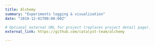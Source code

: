 ```yaml
---
title: Alchemy
summary: "Experiments logging & visualization"
date: "2019-12-01T00:00:00Z"

# Optional external URL for project (replaces project detail page).
external_link: https://github.com/catalyst-team/alchemy

---
```

